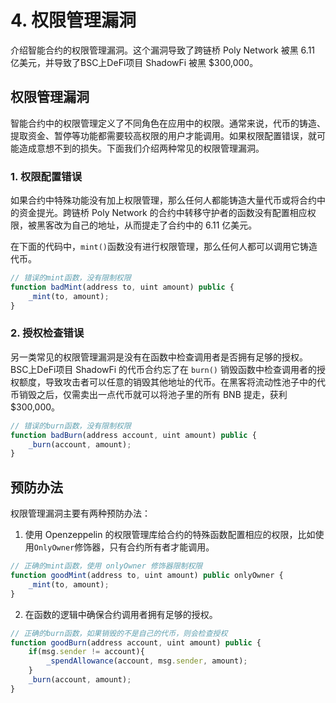 # 4. 权限管理漏洞

介绍智能合约的权限管理漏洞。这个漏洞导致了跨链桥 Poly Network 被黑 6.11 亿美元，并导致了BSC上DeFi项目 ShadowFi 被黑 $300,000。

## 权限管理漏洞

智能合约中的权限管理定义了不同角色在应用中的权限。通常来说，代币的铸造、提取资金、暂停等功能都需要较高权限的用户才能调用。如果权限配置错误，就可能造成意想不到的损失。下面我们介绍两种常见的权限管理漏洞。

### 1. 权限配置错误

如果合约中特殊功能没有加上权限管理，那么任何人都能铸造大量代币或将合约中的资金提光。跨链桥 Poly Network 的合约中转移守护者的函数没有配置相应权限，被黑客改为自己的地址，从而提走了合约中的 6.11 亿美元。

在下面的代码中，`mint()`函数没有进行权限管理，那么任何人都可以调用它铸造代币。

```js
// 错误的mint函数，没有限制权限
function badMint(address to, uint amount) public {
    _mint(to, amount);
}
```

### 2. 授权检查错误

另一类常见的权限管理漏洞是没有在函数中检查调用者是否拥有足够的授权。BSC上DeFi项目 ShadowFi 的代币合约忘了在 `burn()` 销毁函数中检查调用者的授权额度，导致攻击者可以任意的销毁其他地址的代币。在黑客将流动性池子中的代币销毁之后，仅需卖出一点代币就可以将池子里的所有 BNB 提走，获利 $300,000。

```js
// 错误的burn函数，没有限制权限
function badBurn(address account, uint amount) public {
    _burn(account, amount);
}
```

## 预防办法

权限管理漏洞主要有两种预防办法：

1. 使用 Openzeppelin 的权限管理库给合约的特殊函数配置相应的权限，比如使用`OnlyOwner`修饰器，只有合约所有者才能调用。

```js
// 正确的mint函数，使用 onlyOwner 修饰器限制权限
function goodMint(address to, uint amount) public onlyOwner {
    _mint(to, amount);
}
```

2. 在函数的逻辑中确保合约调用者拥有足够的授权。

```js
// 正确的burn函数，如果销毁的不是自己的代币，则会检查授权
function goodBurn(address account, uint amount) public {
    if(msg.sender != account){
        _spendAllowance(account, msg.sender, amount);
    }
    _burn(account, amount);
}
```
